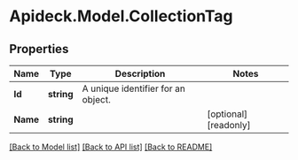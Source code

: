 # Apideck.Model.CollectionTag

## Properties

Name | Type | Description | Notes
------------ | ------------- | ------------- | -------------
**Id** | **string** | A unique identifier for an object. | 
**Name** | **string** |  | [optional] [readonly] 

[[Back to Model list]](../README.md#documentation-for-models) [[Back to API list]](../README.md#documentation-for-api-endpoints) [[Back to README]](../README.md)


